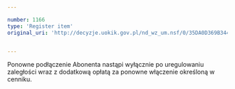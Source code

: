 ```yaml
---

number: 1166
type: 'Register item'
original_uri: 'http://decyzje.uokik.gov.pl/nd_wz_um.nsf/0/35DA0D369B34438DC125730200339924?OpenDocument'


---
```


Ponowne podłączenie Abonenta nastąpi wyłącznie po uregulowaniu zaległości wraz z dodatkową opłatą za ponowne włączenie określoną w cenniku.
